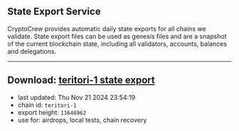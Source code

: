 ## State Export Service
CryptoCrew provides automatic daily state exports for all chains we validate. State export files can be used as genesis files and are a snapshot of the current blockchain state, including all validators, accounts, balances and delegations.

---
**Download: [teritori-1 state export](https://dl-eu2.ccvalidators.com/SERVICE/teritori/teritori-1_export_11646962.json)**
---

- last updated: Thu Nov 21 2024 23:54:19
- chain id: `teritori-1`
- export height: `11646962`
- use for: airdrops, local tests, chain recovery
